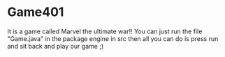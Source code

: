 # Game401
It is a game called Marvel the ultimate war!!
You can just run the file "Game.java" in the package engine in src then all you can do is press run and sit back and play our game ;)
